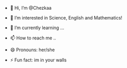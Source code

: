 - 👋 Hi, I’m @Chezkaa
- 👀 I’m interested in Science, English and Mathematics!
- 🌱 I’m currently learning ...
  
- 📫 How to reach me ..
- 😄 Pronouns: her/she
- ⚡ Fun fact: im in your walls

<!---
Chezkaa/Chezkaa is a ✨ special ✨ repository because its `README.md` (this file) appears on your GitHub profile.
You can click the Preview link to take a look at your changes.
--->
